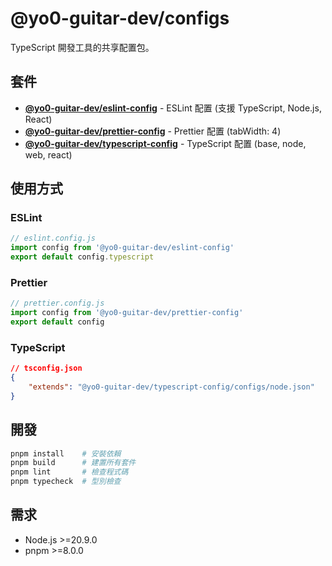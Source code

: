 # @yo0-guitar-dev/configs

TypeScript 開發工具的共享配置包。

## 套件

- **[@yo0-guitar-dev/eslint-config](./packages/eslint-config/)** - ESLint 配置 (支援 TypeScript, Node.js, React)
- **[@yo0-guitar-dev/prettier-config](./packages/prettier-config/)** - Prettier 配置 (tabWidth: 4)
- **[@yo0-guitar-dev/typescript-config](./packages/typescript-config/)** - TypeScript 配置 (base, node, web, react)

## 使用方式

### ESLint

```javascript
// eslint.config.js
import config from '@yo0-guitar-dev/eslint-config'
export default config.typescript
```

### Prettier

```javascript
// prettier.config.js
import config from '@yo0-guitar-dev/prettier-config'
export default config
```

### TypeScript

```json
// tsconfig.json
{
    "extends": "@yo0-guitar-dev/typescript-config/configs/node.json"
}
```

## 開發

```bash
pnpm install    # 安裝依賴
pnpm build      # 建置所有套件
pnpm lint       # 檢查程式碼
pnpm typecheck  # 型別檢查
```

## 需求

- Node.js >=20.9.0
- pnpm >=8.0.0
